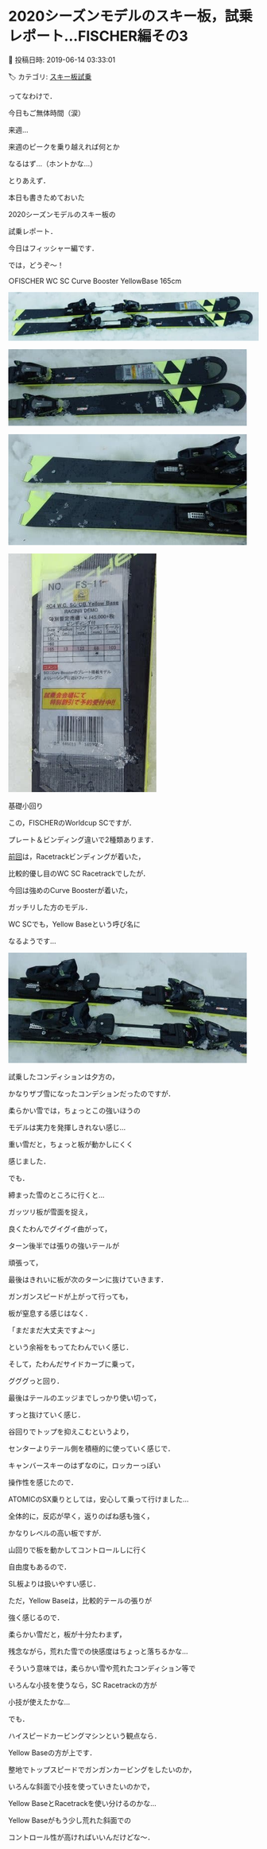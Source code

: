 # 2020シーズンモデルのスキー板，試乗レポート…FISCHER編その3

📅 投稿日時: 2019-06-14 03:33:01

🏷️ カテゴリ: [スキー板試乗](c0bd8048615710cee890e403a36cc9a2b.md)

ってなわけで．


今日もご無体時間（涙）


来週…


来週のピークを乗り越えれば何とか


なるはず…（ホントかな…）





とりあえず．


本日も書きためておいた


2020シーズンモデルのスキー板の


試乗レポート．


今日はフィッシャー編です．


では，どうぞ～！[]()





○FISCHER WC SC Curve Booster YellowBase 165cm







![90e7eeaef191eebdcc17a9bc61e3adad.jpg](images/90e7eeaef191eebdcc17a9bc61e3adad.jpg)









![ec5ffb60d75acdc794ab0b26afb4b507.jpg](images/ec5ffb60d75acdc794ab0b26afb4b507.jpg)









![91a52f524626f92a9768512763be0928.jpg](images/91a52f524626f92a9768512763be0928.jpg)









![bcbf4dfc6b78d7cae49e2060e09462a2.jpg](images/bcbf4dfc6b78d7cae49e2060e09462a2.jpg)







基礎小回り





この，FISCHERのWorldcup SCですが．


プレート＆ビンディング違いで2種類あります．


[前回](eae8a1cc9ea1e51e240a6b17a4cde658a.md)は，Racetrackビンディングが着いた，


比較的優し目のWC SC Racetrackでしたが．


今回は強めのCurve Boosterが着いた，


ガッチリした方のモデル．


WC SCでも，Yellow Baseという呼び名に


なるようです…




![e0aa6645b613fd8841e7318c3a7991fc.jpg](images/e0aa6645b613fd8841e7318c3a7991fc.jpg)







試乗したコンディションは夕方の，


かなりザブ雪になったコンデションだったのですが．


柔らかい雪では，ちょっとこの強いほうの


モデルは実力を発揮しきれない感じ…


重い雪だと，ちょっと板が動かしにくく


感じました．





でも．


締まった雪のところに行くと…


ガッツリ板が雪面を捉え，


良くたわんでグイグイ曲がって，


ターン後半では張りの強いテールが


頑張って，


最後はきれいに板が次のターンに抜けていきます．


ガンガンスピードが上がって行っても，


板が窒息する感じはなく．


「まだまだ大丈夫ですよ～」


という余裕をもってたわんでいく感じ．


そして，たわんだサイドカーブに乗って，


グググっと回り．


最後はテールのエッジまでしっかり使い切って，


すっと抜けていく感じ．


谷回りでトップを抑えこむというより，


センターよりテール側を積極的に使っていく感じで．


キャンバースキーのはずなのに，ロッカーっぽい


操作性を感じたので．


ATOMICのSX乗りとしては，安心して乗って行けました…





全体的に，反応が早く，返りのばね感も強く，


かなりレベルの高い板ですが．


山回りで板を動かしてコントロールしに行く


自由度もあるので．


SL板よりは扱いやすい感じ．


ただ，Yellow Baseは，比較的テールの張りが


強く感じるので．


柔らかい雪だと，板が十分たわまず，


残念ながら，荒れた雪での快感度はちょっと落ちるかな…


そういう意味では，柔らかい雪や荒れたコンディション等で


いろんな小技を使うなら，SC Racetrackの方が


小技が使えたかな…





でも．


ハイスピードカービングマシンという観点なら．


Yellow Baseの方が上です．





整地でトップスピードでガンガンカービングをしたいのか，


いろんな斜面で小技を使っていきたいのかで，


Yellow BaseとRacetrackを使い分けるのかな…





Yellow Baseがもう少し荒れた斜面での


コントロール性が高ければいいんだけどな～．
